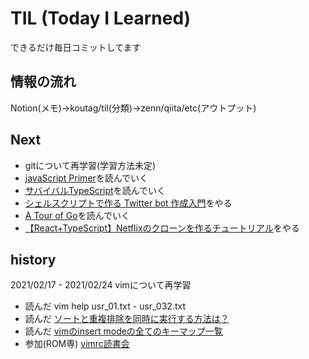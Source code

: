 # TIL (Today I Learned)
できるだけ毎日コミットしてます

## 情報の流れ
Notion(メモ)→koutag/til(分類)→zenn/qiita/etc(アウトプット)

## Next
* gitについて再学習(学習方法未定)
* [javaScript Primer](https://jsprimer.net/)を読んでいく
* [サバイバルTypeScript](https://book.yyts.org/)を読んでいく
* [シェルスクリプトで作る Twitter bot 作成入門](https://zenn.dev/mattn/books/bb181f3f4731920f29a5)をやる
* [A Tour of Go](https://go-tour-jp.appspot.com/list)を読んでいく
* [【React+TypeScript】Netflixのクローンを作るチュートリアル](https://zenn.dev/gunners6518/books/4c4672f32dd100)をやる

## history
2021/02/17 - 2021/02/24 vimについて再学習
* 読んだ vim help usr_01.txt - usr_032.txt
* 読んだ [ソートと重複排除を同時に実行する方法は？](https://vim.blue/sort-unique/)
* 読んだ [vimのinsert modeの全てのキーマップ一覧](https://qiita.com/34ro/items/6163f595785ae99a632a)
* 参加(ROM専) [vimrc読書会](https://vim-jp.org/reading-vimrc/)
